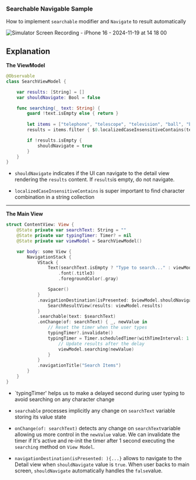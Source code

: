 
### Searchable Navigable Sample

How to implement `searchable` modifier and `Navigate` to result automatically 

![Simulator Screen Recording - iPhone 16 - 2024-11-19 at 14 18 00](https://github.com/user-attachments/assets/e95378c3-2350-4f1d-bfdf-288a7214b91c)

## Explanation

**The ViewModel**


```swift
@Observable
class SearchViewModel {

    var results: [String] = []
    var shouldNavigate: Bool = false

    func searching(_ text: String) {
        guard !text.isEmpty else { return }
        
        let items = ["telephone", "telescope", "television", "ball", "basket ball", "volley ball", "Hugo Boss", "Apple", "Google", "Futbol"]
        results = items.filter { $0.localizedCaseInsensitiveContains(text) }

        if !results.isEmpty {
            shouldNavigate = true
        }
    }
}
```

- `shouldNavigate` indicates if the UI can navigate to the detail view rendering the `results` content. If `results`is empty, do not navigate.

- `localizedCaseInsensitiveContains` is super important to find character combination in a string collection

--- 

**The Main View**

```swift
struct ContentView: View {
    @State private var searchText: String = ""
    @State private var typingTimer: Timer? = nil
    @State private var viewModel = SearchViewModel()

    var body: some View {
        NavigationStack {
            VStack {
                Text(searchText.isEmpty ? "Type to search..." : viewModel.results.isEmpty ? "No results found" : "Type something else")
                    .font(.title3)
                    .foregroundColor(.gray)

                Spacer()
            }
            .navigationDestination(isPresented: $viewModel.shouldNavigate) {
                SearchResultView(results: viewModel.results)
            }
            .searchable(text: $searchText)
            .onChange(of: searchText) { _, newValue in
                // Reset the timer when the user types
                typingTimer?.invalidate()
                typingTimer = Timer.scheduledTimer(withTimeInterval: 1.0, repeats: false) { _ in
                    // Update results after the delay
                    viewModel.searching(newValue)
                }
            }
            .navigationTitle("Search Items")
        }
    }
}
```

- `typingTimer' helps us to make a delayed second during user typing to avoid searching on any character change

- `searchable` processes implicitly any change on `searchText` variable storing its value state

-  `onChange(of: searchText)` detects any change on `searchText`variable allowing us more control in the `newValue` value. We can invalidate the timer if It's active and re-init the timer after 1 second executing the `searching` method on `View Model`.

-  `navigationDestination(isPresented: ){...}` allows to navigate to the Detail view when `shouldNavigate` value is `true`. When user backs to main screen, `shouldNavigate` automatically handles the `false`value.


